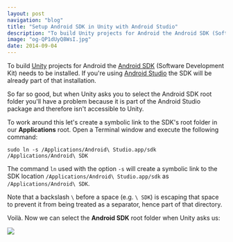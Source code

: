 ```yaml
---
layout: post
navigation: "blog"
title: "Setup Android SDK in Unity with Android Studio"
description: "To build Unity projects for Android the Android SDK (Software Development Kit) needs to be installed. If you're using Android Studio the SDK will be already part of that installation."
image: "og-QP1dUyQ8WsI.jpg"
date: 2014-09-04
---
```


To build <a target="_blank" href="http://unity3d.com/">Unity</a> projects for Android the <a target="_blank" href="http://developer.android.com/sdk/">Android SDK</a> (Software Development Kit) needs to be installed. If you're using <a target="_blank" href="http://developer.android.com/sdk/installing/studio.html">Android Studio</a> the SDK will be already part of that installation.

So far so good, but when Unity asks you to select the Android SDK root folder you'll have a problem because it is part of the Android Studio package and therefore isn't accessible to Unity.

To work around this let's create a symbolic link to the SDK's root folder in our **Applications** root. Open a Terminal window and execute the following command:

```
sudo ln -s /Applications/Android\ Studio.app/sdk /Applications/Android\ SDK
```

The command `ln` used with the option `-s` will create a symbolic link to the SDK location `/Applications/Android\ Studio.app/sdk` as `/Applications/Android\ SDK`.

Note that a backslash `\` before a space (e.g. `\ SDK`) is escaping that space to prevent it from being treated as a separator, hence part of that directory.

Voilà. Now we can select the **Android SDK** root folder when Unity asks us:

<img src="{{ site.url }}/content/img/setup-android-sdk-in-unity-with-android-studio-01.png"/>